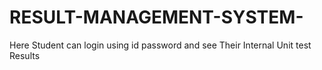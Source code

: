 # RESULT-MANAGEMENT-SYSTEM-
Here Student can login using id password and see Their Internal Unit test Results 
